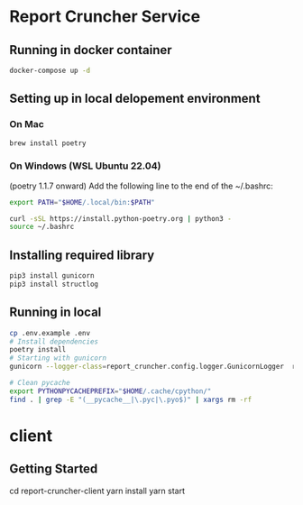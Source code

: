 # Report Cruncher Service

## Running in docker container
```bash
docker-compose up -d
```
## Setting up in local delopement environment
### On Mac
```bash
brew install poetry
```
### On Windows (WSL Ubuntu 22.04)
(poetry 1.1.7 onward) 
Add the following line to the end of the ~/.bashrc:
```bash
export PATH="$HOME/.local/bin:$PATH"
```
```bash
curl -sSL https://install.python-poetry.org | python3 -
source ~/.bashrc
```
## Installing required library
```bash
pip3 install gunicorn
pip3 install structlog
```
## Running in local
```bash
cp .env.example .env
# Install dependencies
poetry install
# Starting with gunicorn
gunicorn --logger-class=report_cruncher.config.logger.GunicornLogger  report_cruncher.wsgi:app

# Clean pycache
export PYTHONPYCACHEPREFIX="$HOME/.cache/cpython/"
find . | grep -E "(__pycache__|\.pyc|\.pyo$)" | xargs rm -rf
```

# client

## Getting Started

cd report-cruncher-client
yarn install
yarn start
